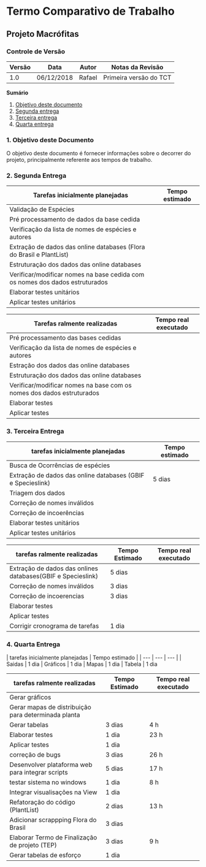 # Termo Comparativo de Trabalho

## Projeto Macrófitas

### Controle de Versão
|Versão | Data | Autor | Notas da Revisão |
|--- | --- | --- | --- |
|  1.0  |  06/12/2018   | Rafael    |  Primeira versão do TCT   |


**Sumário**
1. [Objetivo deste documento](#id1)
2. [Segunda entrega](#id2)
3. [Terceira entrega](#id3)
4. [Quarta entrega](#id4)

### 1. Objetivo deste Documento
<div id='id1' />
O objetivo deste documento é fornecer informações sobre o decorrer do projeto, principalmente referente aos tempos de trabalho.

###  2. Segunda Entrega
<div id='id2' />

| Tarefas inicialmente planejadas | Tempo estimado |
| --- | --- |
| Validação de Espécies |  
| Pré processamento de dados da base cedida |
| Verificação da lista de nomes de espécies e autores |
| Extração de dados das online databases (Flora do Brasil e PlantList) |
| Estruturação dos dados das online databases |
| Verificar/modificar nomes na base cedida com os nomes dos dados estruturados |
| Elaborar testes unitários |
| Aplicar testes unitários |

|  Tarefas ralmente realizadas | Tempo real executado |
| --- | --- |
| Pré processamento das bases cedidas |  |
| Verificação da lista de nomes de espécies e autores |
| Estração dos dados das online databases |
| Estruturação dos dados das online databases |
| Verificar/modificar nomes na base com os nomes dos dados estruturados |
| Elaborar testes |
| Aplicar testes |

### 3. Terceira Entrega
<div id='id3' />

| tarefas inicialmente planejadas | Tempo estimado | 
| --- | --- |
| Busca de Ocorrências de espécies |
| Extração de dados das online databases (GBIF e Specieslink) | 5 dias
| Triagem dos dados |
| Correção de nomes inválidos |
| Correção de incoerências |
| Elaborar testes unitários |
| Aplicar testes unitários |

 | tarefas ralmente realizadas | Tempo Estimado | Tempo real executado |
 | --- | --- | --- |
 | Extração de dados das onlines databases(GBIF e Specieslink) | 5 dias |
 | Correção de nomes inválidos | 3 dias |
 | Correção de incoerencias | 3 dias |
 | Elaborar testes |
 | Aplicar testes |
 | Corrigir cronograma de tarefas | 1 dia |
 

### 4. Quarta Entrega
<div id='id4' />

| tarefas inicialmente planejadas | Tempo estimado |
| --- | --- | --- |
| Saidas | 1 dia
| Gráficos | 1 dia
| Mapas | 1 dia
| Tabela | 1 dia

| tarefas ralmente realizadas | Tempo Estimado | Tempo real executado |
| --- | --- | --- |
| Gerar gráficos |
| Gerar mapas de distribuição para determinada planta|
| Gerar tabelas | 3 dias | 4 h |
| Elaborar testes | 1 dia | 23 h |
| Aplicar testes | 1 dia |
| correção de bugs | 3 dias | 26 h |
| Desenvolver plataforma web para integrar scripts | 5 dias | 17 h |
| testar sistema no windows| 1 dia | 8 h |
| Integrar visualisações na View | 1 dia |
| Refatoração do código (PlantList) | 2 dias | 13 h |
| Adicionar scrappping Flora do Brasil | 3 dias | 
| Elaborar Termo de Finalização de projeto (TEP) | 3 dias | 9 h |
| Gerar tabelas de esforço | 1 dia | 
